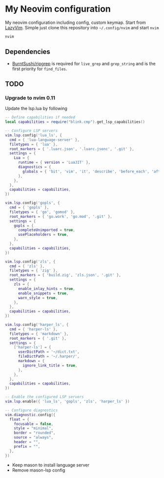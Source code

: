 # My Neovim configuration

My neovim configuration including config, custom keymap. Start from [LazyVim](https://github.com/LazyVim/LazyVim).
Simple just clone this repository into `~/.config/nvim` and start `nvim`

```bash
nvim
```

## Dependencies

- [BurntSushi/ripgrep](https://github.com/BurntSushi/ripgrep) is required for
  `live_grep` and `grep_string` and is the first priority for `find_files`.

## TODO

### Upgrade to nvim 0.11

Update the lsp.lua by following

```lua
-- Define capabilities if needed
local capabilities = require("blink.cmp").get_lsp_capabilities()

-- Configure LSP servers
vim.lsp.config('lua_ls', {
  cmd = { 'lua-language-server' },
  filetypes = { 'lua' },
  root_markers = { '.luarc.json', '.luarc.jsonc', '.git' },
  settings = {
    Lua = {
      runtime = { version = 'LuaJIT' },
      diagnostics = {
        globals = { 'bit', 'vim', 'it', 'describe', 'before_each', 'after_each' },
      },
    },
  },
  capabilities = capabilities,
})

vim.lsp.config('gopls', {
  cmd = { 'gopls' },
  filetypes = { 'go', 'gomod' },
  root_markers = { 'go.work', 'go.mod', '.git' },
  settings = {
    gopls = {
      completeUnimported = true,
      usePlaceholders = true,
    },
  },
  capabilities = capabilities,
})

vim.lsp.config('zls', {
  cmd = { 'zls' },
  filetypes = { 'zig' },
  root_markers = { 'build.zig', 'zls.json', '.git' },
  settings = {
    zls = {
      enable_inlay_hints = true,
      enable_snippets = true,
      warn_style = true,
    },
  },
  capabilities = capabilities,
})

vim.lsp.config('harper_ls', {
  cmd = { 'harper-ls' },
  filetypes = { 'markdown' },
  root_markers = { '.git' },
  settings = {
    ['harper-ls'] = {
      userDictPath = '~/dict.txt',
      fileDictPath = '~/.harper/',
      markdown = {
        ignore_link_title = true,
      },
    },
  },
  capabilities = capabilities,
})

-- Enable the configured LSP servers
vim.lsp.enable({ 'lua_ls', 'gopls', 'zls', 'harper_ls' })

-- Configure diagnostics
vim.diagnostic.config({
  float = {
    focusable = false,
    style = "minimal",
    border = "rounded",
    source = "always",
    header = "",
    prefix = "",
  },
})

```

- Keep mason to install language server
- Remove mason-lsp config
